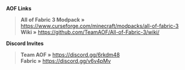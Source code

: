 
__**AOF Links**__  

> **All of Fabric 3 Modpack »** <https://www.curseforge.com/minecraft/modpacks/all-of-fabric-3>  
> **Wiki »** <https://github.com/TeamAOF/All-of-Fabric-3/wiki/>  

__**Discord Invites**__  

> **Team AOF »** <https://discord.gg/6rkdm48>  
> **Fabric »** <https://discord.gg/v6v4pMv>  

